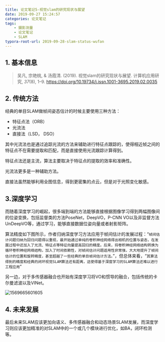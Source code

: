 ```yaml
---
title: 论文笔记5-视觉slam的研究现状与展望
date: 2019-09-27 15:24:57
categories: 论文笔记
tags:
	- 摄影测量
	- 论文笔记
	- SLAM
typora-root-url: 2019-09-28-slam-status-wufan
---
```


## 1. 基本信息

> 吴凡, 宗艳桃, & 汤霞清. (2019). 视觉slam的研究现状与展望. 计算机应用研究, *37*(8), 1–9. https://doi.org/10.19734/j.issn.1001-3695.2019.02.0035

## 2. 传统方法

经典的单目SLAM做帧间姿态估计的时候主要使用三种方法：

- 特征点法（ORB）
- 光流法
- 直接法（LSD， DSO）

其中光流法也是通过追踪光流的方法来辅助进行特征点跟踪的，使得相近帧之间的特征点不在需要提取和匹配，而是直接使用光流跟踪计算得到。

特征点法还是主流，算法主要取决于特征点的提取的效率和准确性。

光流法更多是一种辅助方法。

直接法虽然能够利用全图信息，得到更密集的点云，但是对于光照变化敏感。

<!-- more -->

## 3.深度学习

而随着深度学习的崛起，很多端到端的方法能够直接根据图像学习得到两幅图像间的位姿变换，包括监督类的方法PoseNet，DeepVO，P-CNN VO以及非监督方法UnDeepVO等，通过学习，能够直接数据位姿向量或者射影矩阵。

算法精度如下图所示，作者归纳深度学习方法应用于帧间估计的发展过程：“`帧间估计问题归纳为回归问题得以重视，最开始通过单纯的卷积神经网络得出相机的位置与姿态，在发展过程中还加入了光流、特征点等特征向量提高回归的精度。后来，将卷积神经网络结构转换为循环卷积神经网络结构，加入了时间依赖性，对帧间估计问题适用性非常强，大大地提升了帧间估计的位置和旋转精度，甚至超越了一些经典的单目帧间估计方法。`”，但总体来看，“`其算法得到的精度和经典的闭环视觉SLAM算法还有距离，这使得基于深度学习的SLAM算法还难以进行工程应用`”

另一边，对于多传感器融合也开始有深度学习将VO和惯导的融合，包括传统的卡尔曼滤波以及VINet。

![1569665601605](1569665601605.png)

## 4. 未来发展

最后未来SLAM应该更加向语义、多传感器融合和动态场景SLAM发展，而深度学习则应该更加精准的对SLAM中的一个或几个模块进行优化，如BA，闭环检测等。